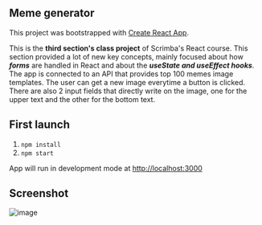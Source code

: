 ## Meme generator
This project was bootstrapped with [Create React App](https://github.com/facebook/create-react-app).<br>


This is the __third section's class project__ of Scrimba's React course. This section provided a lot of new key concepts, mainly focused about how *__**forms**__* are handled in React and about the *__**useState and useEffect hooks**__*. <br>
The app is connected to an API that provides top 100 memes image templates. The user can get a new image everytime a button is clicked. There are also 2 input fields that directly write on the image, one for the upper text and the other for the bottom text.
## First launch
1) `npm install`
2) `npm start`
   
App will run in development mode at [http://localhost:3000](http://localhost:3000) 

## Screenshot
![image](https://github.com/Mihairz/Scrimba-React-3-Meme_Generator/assets/101760974/00c21467-66ed-4d69-93fe-b29796a2ce18)
